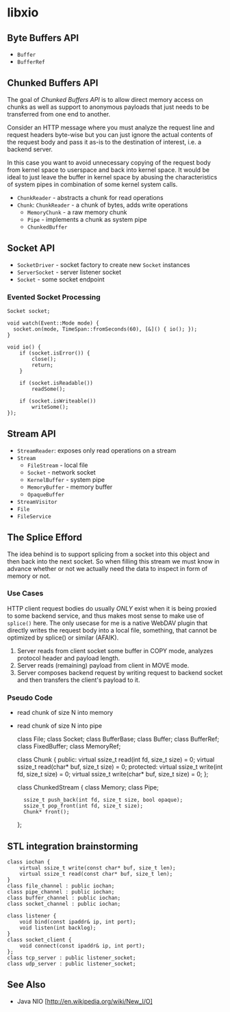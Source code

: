 
# libxio

## Byte Buffers API

- `Buffer`
- `BufferRef`

## Chunked Buffers API

The goal of *Chunked Buffers API* is to allow direct memory access on chunks as well
as support to anonymous payloads that just needs to be transferred from one end
to another.

Consider an HTTP message where you must analyze the request line and request headers byte-wise
but you can just ignore the actual contents of the request body and pass it as-is to the 
destination of interest, i.e. a backend server.

In this case you want to avoid unnecessary copying of the request body from kernel space 
to userspace and back into kernel space. It would be ideal to just leave the buffer in
kernel space by abusing the characteristics of system pipes in combination of
some kernel system calls.

- `ChunkReader` - abstracts a chunk for read operations
- `Chunk`: `ChunkReader` - a chunk of bytes, adds write operations
  - `MemoryChunk` - a raw memory chunk
  - `Pipe` - implements a chunk as system pipe
  - `ChunkedBuffer`

## Socket API

- `SocketDriver` - socket factory to create new `Socket` instances
- `ServerSocket` - server listener socket
- `Socket` - some socket endpoint

### Evented Socket Processing

    Socket socket;

    void watch(Event::Mode mode) {
      socket.on(mode, TimeSpan::fromSeconds(60), [&]() { io(); });
    }

    void io() {
        if (socket.isError()) {
            close();
            return;
        }

        if (socket.isReadable())
            readSome();

        if (socket.isWriteable())
            writeSome();
    });

## Stream API

- `StreamReader`: exposes only read operations on a stream
- `Stream`
  - `FileStream` - local file
  - `Socket` - network socket
  - `KernelBuffer` - system pipe
  - `MemoryBuffer` - memory buffer
  - `OpaqueBuffer`
- `StreamVisitor`
- `File`
- `FileService`

## The Splice Efford

The idea behind is to support splicing from a socket into this object and then back into the next socket.
So when filling this stream we must know in advance whether or not we actually need the data to inspect
in form of memory or not.

### Use Cases

HTTP client request bodies do usually *ONLY* exist when it is being proxied to some backend service,
and thus makes most sense to make use of `splice()` here.
The only usecase for me is a native WebDAV plugin that directly writes the request body into a local file,
something, that cannot be optimized by splice() or similar (AFAIK).

1. Server reads from client socket some buffer in COPY mode, analyzes protocol header and payload length.
2. Server reads (remaining) payload from client in MOVE mode.
3. Server composes backend request by writing request to backend socket and then transfers the client's payload to it.

### Pseudo Code

- read chunk of size N into memory
- read chunk of size N into pipe

    class File;
    class Socket;
    class BufferBase;
      class Buffer;
      class BufferRef;
      class FixedBuffer;
      class MemoryRef;

    class Chunk {
    public:
        virtual ssize_t read(int fd, size_t size) = 0;
        virtual ssize_t read(char* buf, size_t size) = 0;
    protected:
        virtual ssize_t write(int fd, size_t size) = 0;
        virtual ssize_t write(char* buf, size_t size) = 0;
    };

    class ChunkedStream {
        class Memory;
        class Pipe;

        ssize_t push_back(int fd, size_t size, bool opaque);
        ssize_t pop_front(int fd, size_t size);
        Chunk* front();
    };


## STL integration brainstorming

    class iochan {
        virtual ssize_t write(const char* buf, size_t len);
        virtual ssize_t read(const char* buf, size_t len);
    }
    class file_channel : public iochan;
    class pipe_channel : public iochan;
    class buffer_channel : public iochan;
    class socket_channel : public iochan;

    class listener {
        void bind(const ipaddr& ip, int port);
        void listen(int backlog);
    }
    class socket_client {
        void connect(const ipaddr& ip, int port);
    };
    class tcp_server : public listener_socket;
    class udp_server : public listener_socket;


## See Also

- Java NIO [http://en.wikipedia.org/wiki/New_I/O]

